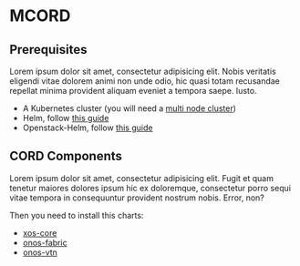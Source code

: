 # MCORD

## Prerequisites

Lorem ipsum dolor sit amet, consectetur adipisicing elit. Nobis veritatis
eligendi vitae dolorem animi non unde odio, hic quasi totam recusandae repellat
minima provident aliquam eveniet a tempora saepe. Iusto.

- A Kubernetes cluster (you will need a [multi node
  cluster](../prereqs/k8s-multi-node.md))
- Helm, follow [this guide](../prereqs/helm.md)
- Openstack-Helm, follow [this guide](../prereqs/openstack-helm.md)

## CORD Components

Lorem ipsum dolor sit amet, consectetur adipisicing elit. Fugit et quam tenetur
maiores dolores ipsum hic ex doloremque, consectetur porro sequi vitae tempora
in consequuntur provident nostrum nobis. Error, non?

Then you need to install this charts:

- [xos-core](../charts/xos-core.md)
- [onos-fabric](../charts/onos.md#onos-fabric)
- [onos-vtn](../charts/onos.md#onos-vtn)
